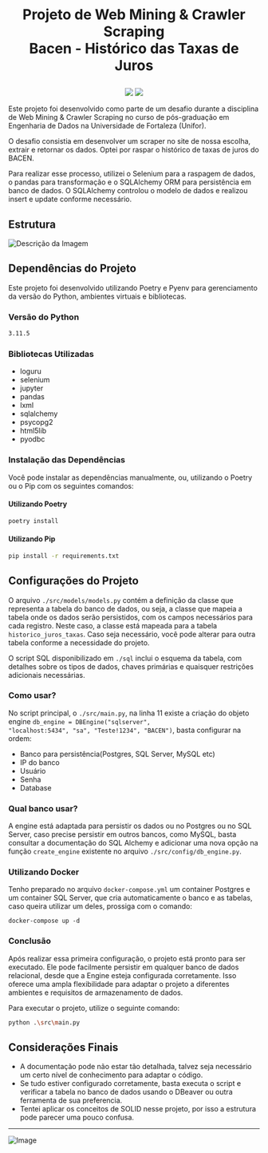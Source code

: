 # <p align="center">Projeto de Web Mining & Crawler Scraping<br>Bacen - Histórico das Taxas de Juros</p>

<p align="center">
<img src="http://img.shields.io/static/v1?label=LICENCA&message=...&color=GREEN&style=for-the-badge"/>     
<img src="http://img.shields.io/static/v1?label=STATUS&message=N/A&color=GREEN&style=for-the-badge"/>
</p>

Este projeto foi desenvolvido como parte de um desafio durante a disciplina de Web Mining & Crawler Scraping no curso de pós-graduação em Engenharia de Dados na Universidade de Fortaleza (Unifor).

O desafio consistia em desenvolver um scraper no site de nossa escolha, extrair e retornar os dados. Optei por raspar o histórico de taxas de juros do BACEN.

Para realizar esse processo, utilizei o Selenium para a raspagem de dados, o pandas para transformação e o SQLAlchemy ORM para persistência em banco de dados. O SQLAlchemy controlou o modelo de dados e realizou insert e update conforme necessário.

## Estrutura

![Descrição da Imagem](https://raw.githubusercontent.com/tonsatomicos/bacen-interest-rate-history/56d81e62e62111fd9071648117c9e1221202ffa1/assets/estrutura.svg)

## Dependências do Projeto

Este projeto foi desenvolvido utilizando Poetry e Pyenv para gerenciamento da versão do Python, ambientes virtuais e bibliotecas.

### Versão do Python
```bash
3.11.5
```

### Bibliotecas Utilizadas

- loguru
- selenium
- jupyter
- pandas
- lxml
- sqlalchemy
- psycopg2
- html5lib
- pyodbc

### Instalação das Dependências

Você pode instalar as dependências manualmente, ou, utilizando o Poetry ou o Pip com os seguintes comandos:

#### Utilizando Poetry

```bash
poetry install
```

#### Utilizando Pip

```bash
pip install -r requirements.txt

```

## Configurações do Projeto

O arquivo <code>./src/models/models.py</code> contém a definição da classe que representa a tabela do banco de dados, ou seja, a classe que mapeia a tabela onde os dados serão persistidos, com os campos necessários para cada registro. Neste caso, a classe está mapeada para a tabela <code>historico_juros_taxas</code>. Caso seja necessário, você pode alterar para outra tabela conforme a necessidade do projeto.

O script SQL disponibilizado em <code>./sql</code> inclui o esquema da tabela, com detalhes sobre os tipos de dados, chaves primárias e quaisquer restrições adicionais necessárias.

### Como usar?

No script principal, o <code>./src/main.py</code>, na linha 11 existe a criação do objeto engine <code>db_engine = DBEngine("sqlserver", "localhost:5434", "sa", "Teste!1234", "BACEN")</code>, basta configurar na ordem:

- Banco para persistência(Postgres, SQL Server, MySQL etc)
- IP do banco
- Usuário
- Senha
- Database

### Qual banco usar?

A engine está adaptada para persistir os dados ou no Postgres ou no SQL Server, caso precise persistir em outros bancos, como MySQL, basta consultar a documentação do SQL Alchemy e adicionar uma nova opção na função <code>create_engine</code> existente no arquivo <code>./src/config/db_engine.py</code>.

### Utilizando Docker

Tenho preparado no arquivo <code>docker-compose.yml</code> um container Postgres e um container SQL Server, que cria automaticamente o banco e as tabelas, caso queira utilizar um deles, prossiga com o comando:
<pre><code>docker-compose up -d</code></pre>

### Conclusão

Após realizar essa primeira configuração, o projeto está pronto para ser executado. Ele pode facilmente persistir em qualquer banco de dados relacional, desde que a Engine esteja configurada corretamente. Isso oferece uma ampla flexibilidade para adaptar o projeto a diferentes ambientes e requisitos de armazenamento de dados.

Para executar o projeto, utilize o seguinte comando:

```bash
python .\src\main.py
```
</p>

## Considerações Finais

- A documentação pode não estar tão detalhada, talvez seja necessário um certo nível de conhecimento para adaptar o código.
- Se tudo estiver configurado corretamente, basta executa o script e verificar a tabela no banco de dados usando o DBeaver ou outra ferramenta de sua preferencia.
- Tentei aplicar os conceitos de SOLID nesse projeto, por isso a estrutura pode parecer uma pouco confusa.

<hr>

![Image](https://i.imgur.com/p4vnGAN.gif)

